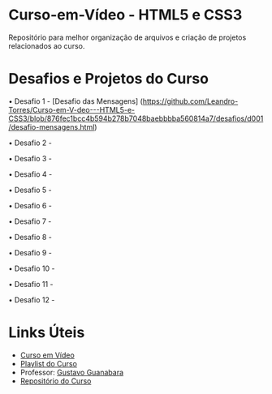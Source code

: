 # Curso-em-Vídeo - HTML5 e CSS3
Repositório para melhor organização de arquivos e criação de projetos relacionados ao curso.

# Desafios e Projetos do Curso

• Desafio 1 - [Desafio das Mensagens] (https://github.com/Leandro-Torres/Curso-em-V-deo---HTML5-e-CSS3/blob/876fec1bcc4b594b278b7048baebbbba560814a7/desafios/d001/desafio-mensagens.html)
<p></p>
• Desafio 2 -
<p></p>
• Desafio 3 -
<p></p>
• Desafio 4 -
<p></p>
• Desafio 5 -
<p></p>
• Desafio 6 -
<p></p>
• Desafio 7 -
<p></p>
• Desafio 8 -
<p></p>
• Desafio 9 -
<p></p>
• Desafio 10 -
<p></p>
• Desafio 11 -
<p></p>
• Desafio 12 -
<p></p>

# Links Úteis
* [Curso em Vídeo](https://www.cursoemvideo.com/)
* [Playlist do Curso](https://www.youtube.com/playlist?list=PLHz_AreHm4dkZ9-atkcmcBaMZdmLHft8n)
* Professor: [Gustavo Guanabara](https://github.com/gustavoguanabara)
* [Repositório do Curso](https://github.com/gustavoguanabara/html-css)
